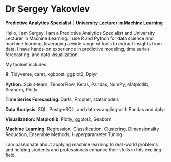 # Dr Sergey Yakovlev

**Predictive Analytics Specialist** | **University Lecturer in Machine Learning**

Hello, I am Sergey. I am a Predictive Analytics Specialist and University Lecturer in Machine Learning. I use R and Python for data science and machine learning, leveraging a wide range of tools to extract insights from data. I have hands-on experience in predictive modeling, time series forecasting, and data visualization.

My toolset includes:

**R**: Tidyverse, caret, xgboost, ggplot2, Dplyr

**Python**: Scikit-learn, TensorFlow, Keras, Pandas, NumPy, Matplotlib, Seaborn, Plotly


**Time Series Forecasting**: Darts, Prophet, statsmodels

**Data Analysis**: SQL, PostgreSQL, and data wrangling with Pandas and dplyr

**Visualization: Matplotlib**, Plotly, ggplot2, Seaborn

**Machine Learning**: Regression, Classification, Clustering, Dimensionality Reduction, Ensemble Methods, Hyperparameter Tuning

I am passionate about applying machine learning to real-world problems and helping students and professionals enhance their skills in this exciting field.
